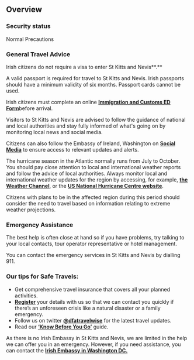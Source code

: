 ## Overview

### **Security status**

Normal Precautions

### **General Travel Advice**

Irish citizens do not require a visa to enter St Kitts and Nevis**.**

A valid passport is required for travel to St Kitts and Nevis. Irish passports should have a minimum validity of six months. Passport cards cannot be used.

Irish citizens must complete an online [**Immigration and Customs ED Form**](https://www.knatravelform.kn/)before arrival.

Visitors to St Kitts and Nevis are advised to follow the guidance of national and local authorities and stay fully informed of what's going on by monitoring local news and social media.

Citizens can also follow the Embassy of Ireland, Washington on [**Social Media**](https://linktr.ee/embassyofirelandusa) to ensure access to relevant updates and alerts.

The hurricane season in the Atlantic normally runs from July to October. You should pay close attention to local and international weather reports and follow the advice of local authorities. Always monitor local and international weather updates for the region by accessing, for example, [**the Weather Channel**](http://www.weather.com/), or the [**US National Hurricane Centre website**](http://www.nhc.noaa.gov/).

Citizens with plans to be in the affected region during this period should consider the need to travel based on information relating to extreme weather projections.

### **Emergency Assistance**

The best help is often close at hand so if you have problems, try talking to your local contacts, tour operator representative or hotel management.

You can contact the emergency services in St Kitts and Nevis by dialling 911.

### **Our tips for Safe Travels:**

* Get comprehensive travel insurance that covers all your planned activities.
* [**Register**](/en/dfa/overseas-travel/citizens-registration/) your details with us so that we can contact you quickly if there’s an unforeseen crisis like a natural disaster or a family emergency.
* Follow us on twitter [**@dfatravelwise**](https://www.twitter.com/DFATravelWise) for the latest travel updates.
* Read our [**‘Know Before You Go’**](/en/dfa/overseas-travel/know-before-you-go/) guide.

As there is no Irish Embassy in St Kitts and Nevis, we are limited in the help we can offer you in an emergency. However, if you need assistance, you can contact the [**Irish Embassy in Washington DC.**](/en/usa/washington/)